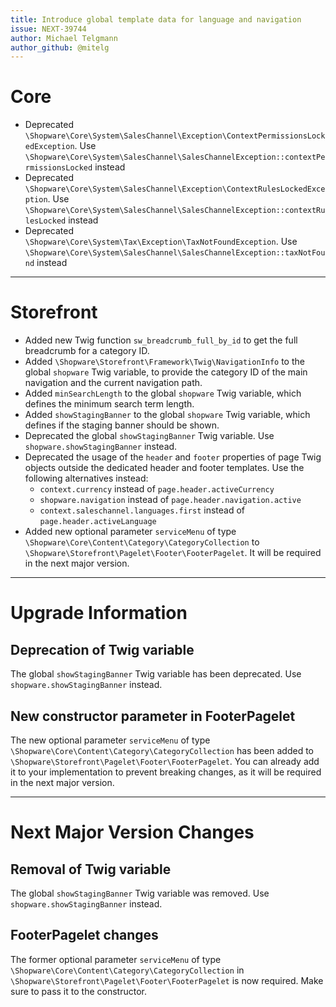 ```yaml
---
title: Introduce global template data for language and navigation
issue: NEXT-39744
author: Michael Telgmann
author_github: @mitelg
---
```


# Core
* Deprecated `\Shopware\Core\System\SalesChannel\Exception\ContextPermissionsLockedException`. Use `\Shopware\Core\System\SalesChannel\SalesChannelException::contextPermissionsLocked` instead
* Deprecated `\Shopware\Core\System\SalesChannel\Exception\ContextRulesLockedException`. Use `\Shopware\Core\System\SalesChannel\SalesChannelException::contextRulesLocked` instead
* Deprecated `\Shopware\Core\System\Tax\Exception\TaxNotFoundException`. Use `\Shopware\Core\System\SalesChannel\SalesChannelException::taxNotFound` instead
___

# Storefront
* Added new Twig function `sw_breadcrumb_full_by_id` to get the full breadcrumb for a category ID.
* Added `\Shopware\Storefront\Framework\Twig\NavigationInfo` to the global `shopware` Twig variable, to provide the category ID of the main navigation and the current navigation path.
* Added `minSearchLength` to the global `shopware` Twig variable, which defines the minimum search term length.
* Added `showStagingBanner` to the global `shopware` Twig variable, which defines if the staging banner should be shown.
* Deprecated the global `showStagingBanner` Twig variable. Use `shopware.showStagingBanner` instead.
* Deprecated the usage of the `header` and `footer` properties of page Twig objects outside the dedicated header and footer templates. Use the following alternatives instead:
    * `context.currency` instead of `page.header.activeCurrency`
    * `shopware.navigation` instead of `page.header.navigation.active`
    * `context.saleschannel.languages.first` instead of `page.header.activeLanguage`
* Added new optional parameter `serviceMenu` of type `\Shopware\Core\Content\Category\CategoryCollection` to `\Shopware\Storefront\Pagelet\Footer\FooterPagelet`. It will be required in the next major version.
___

# Upgrade Information

## Deprecation of Twig variable
The global `showStagingBanner` Twig variable has been deprecated. Use `shopware.showStagingBanner` instead.

## New constructor parameter in FooterPagelet
The new optional parameter `serviceMenu` of type `\Shopware\Core\Content\Category\CategoryCollection` has been added to `\Shopware\Storefront\Pagelet\Footer\FooterPagelet`.
You can already add it to your implementation to prevent breaking changes, as it will be required in the next major version.
___

# Next Major Version Changes

## Removal of Twig variable
The global `showStagingBanner` Twig variable was removed. Use `shopware.showStagingBanner` instead.

## FooterPagelet changes
The former optional parameter `serviceMenu` of type `\Shopware\Core\Content\Category\CategoryCollection` in `\Shopware\Storefront\Pagelet\Footer\FooterPagelet` is now required.
Make sure to pass it to the constructor.
